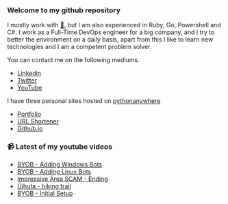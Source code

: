 ### Welcome to my github repository

I mostly work with [:snake:](https://www.python.org/), but I am also experienced in Ruby, Go, Powershell and C#. I work as a Full-Time DevOps engineer for a big company, and I try to better the environment on a daily basis, apart from this I like to learn new technologies and I am a competent problem solver.

You can contact me on the following mediums.
- [Linkedin](https://www.linkedin.com/in/r3ap3rpy)
- [Twitter](https://twitter.com/r3ap3rpy)
- [YouTube](https://www.youtube.com/channel/UC1qkMXH8d2I9DDAtBSeEHqg)

I have three personal sites hosted on [pythonanywhere](https://www.pythonanywhere.com/)
- [Portfolio](http://r3ap3rpy.pythonanywhere.com/)
- [URL Shortener](http://shortenpy.pythonanywhere.com/)
- [Github.io](https://r3ap3rpy.github.io/)

### :video_camera: Latest of my youtube videos
<!-- YOUTUBE:START -->
- [BYOB - Adding Windows Bots](https://www.youtube.com/watch?v=_Pl0YgjCw2c)
- [BYOB - Adding Linux Bots](https://www.youtube.com/watch?v=Cxc6BUw_97A)
- [Impressive Area SCAM - Ending](https://www.youtube.com/watch?v=Rl3lBEUlV3E)
- [Újhuta - hiking trail](https://www.youtube.com/watch?v=C4HQXNBFg2g)
- [BYOB - Initial Setup](https://www.youtube.com/watch?v=eYk9zWNH5ws)
<!-- YOUTUBE:END -->

